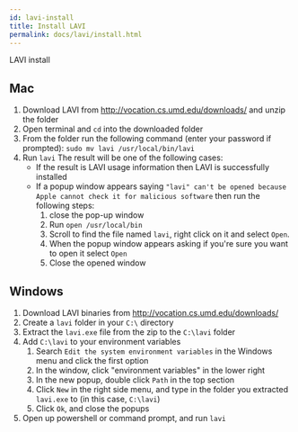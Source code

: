 ```yaml
---
id: lavi-install
title: Install LAVI
permalink: docs/lavi/install.html
---
```


LAVI install

## Mac
1. Download LAVI from http://vocation.cs.umd.edu/downloads/ and unzip the folder
2. Open terminal and `cd` into the downloaded folder
3. From the folder run the following command (enter your password if prompted):
   `sudo mv lavi /usr/local/bin/lavi`
4. Run `lavi` The result will be one of the following cases:
   - If the result is LAVI usage information then LAVI is successfully installed
   - If a popup window appears saying `"lavi" can't be opened because Apple cannot check it for malicious software` then run the following steps:
     1. close the pop-up window
     2. Run `open /usr/local/bin`
     3. Scroll to find the file named `lavi`, right click on it and select `Open`. 
     4. When the popup window appears asking if you're sure you want to open it select `Open`
     5. Close the opened window

## Windows
1. Download LAVI binaries from http://vocation.cs.umd.edu/downloads/
2. Create a `lavi` folder in your `C:\` directory
3. Extract the `lavi.exe` file from the zip to the `C:\lavi` folder
4. Add `C:\lavi` to your environment variables
   1. Search `Edit the system environment variables` in the Windows menu and click the first option
   2. In the window, click "environment variables" in the lower right
   3. In the new popup, double click `Path` in the top section
   4. Click `New` in the right side menu, and type in the folder you extracted `lavi.exe` to (in this case, `C:\lavi`)
   5. Click `Ok`, and close the popups
5. Open up powershell or command prompt, and run `lavi`
